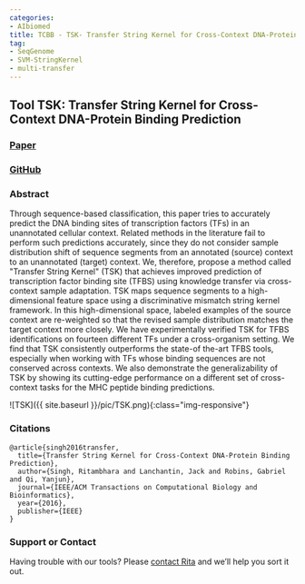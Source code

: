 ```yaml
---
categories:
- AIbiomed
title: TCBB - TSK- Transfer String Kernel for Cross-Context DNA-Protein Binding Prediction
tag:  
- SeqGenome
- SVM-StringKernel
- multi-transfer
---
```



<a name="tsk"></a>
## Tool TSK: Transfer String Kernel for Cross-Context DNA-Protein Binding Prediction

### [Paper](https://www.ncbi.nlm.nih.gov/pubmed/27654939)


### [GitHub](https://github.com/QData/TransferStringKernel)


### Abstract
Through sequence-based classification, this paper tries to accurately predict the DNA binding sites of transcription factors (TFs) in an unannotated cellular context. Related methods in the literature fail to perform such predictions accurately, since they do not consider sample distribution shift of sequence segments from an annotated (source) context to an unannotated (target) context. We, therefore, propose a method called "Transfer String Kernel" (TSK) that achieves improved prediction of transcription factor binding site (TFBS) using knowledge transfer via cross-context sample adaptation. TSK maps sequence segments to a high-dimensional feature space using a discriminative mismatch string kernel framework. In this high-dimensional space, labeled examples of the source context are re-weighted so that the revised sample distribution matches the target context more closely. We have experimentally verified TSK for TFBS identifications on fourteen different TFs under a cross-organism setting. We find that TSK consistently outperforms the state-of the-art TFBS tools, especially when working with TFs whose binding sequences are not conserved across contexts. We also demonstrate the generalizability of TSK by showing its cutting-edge performance on a different set of cross-context tasks for the MHC peptide binding predictions.

![TSK]({{ site.baseurl }}/pic/TSK.png){:class="img-responsive"}


### Citations

```
@article{singh2016transfer,
  title={Transfer String Kernel for Cross-Context DNA-Protein Binding Prediction},
  author={Singh, Ritambhara and Lanchantin, Jack and Robins, Gabriel and Qi, Yanjun},
  journal={IEEE/ACM Transactions on Computational Biology and Bioinformatics},
  year={2016},
  publisher={IEEE}
}
```


### Support or Contact

Having trouble with our tools? Please [contact Rita](mailto:rs3zz@virginia.edu) and we’ll help you sort it out.
